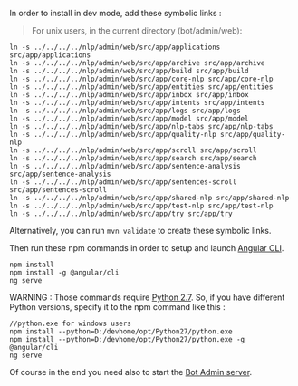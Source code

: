 In order to install in dev mode, add these symbolic links :

> For unix users, in the current directory (bot/admin/web):

```
ln -s ../../../../nlp/admin/web/src/app/applications src/app/applications
ln -s ../../../../nlp/admin/web/src/app/archive src/app/archive
ln -s ../../../../nlp/admin/web/src/app/build src/app/build
ln -s ../../../../nlp/admin/web/src/app/core-nlp src/app/core-nlp
ln -s ../../../../nlp/admin/web/src/app/entities src/app/entities
ln -s ../../../../nlp/admin/web/src/app/inbox src/app/inbox
ln -s ../../../../nlp/admin/web/src/app/intents src/app/intents
ln -s ../../../../nlp/admin/web/src/app/logs src/app/logs
ln -s ../../../../nlp/admin/web/src/app/model src/app/model
ln -s ../../../../nlp/admin/web/src/app/nlp-tabs src/app/nlp-tabs
ln -s ../../../../nlp/admin/web/src/app/quality-nlp src/app/quality-nlp
ln -s ../../../../nlp/admin/web/src/app/scroll src/app/scroll
ln -s ../../../../nlp/admin/web/src/app/search src/app/search
ln -s ../../../../nlp/admin/web/src/app/sentence-analysis src/app/sentence-analysis
ln -s ../../../../nlp/admin/web/src/app/sentences-scroll src/app/sentences-scroll
ln -s ../../../../nlp/admin/web/src/app/shared-nlp src/app/shared-nlp
ln -s ../../../../nlp/admin/web/src/app/test-nlp src/app/test-nlp
ln -s ../../../../nlp/admin/web/src/app/try src/app/try
```

Alternatively, you can run ```mvn validate``` to create these symbolic links.
 

Then run these npm commands in order to setup and launch [Angular CLI](https://cli.angular.io/).

```
npm install
npm install -g @angular/cli
ng serve
```

WARNING : Those commands require [Python 2.7](https://www.python.org/downloads/release/python-272/). So, if you have different Python versions, specify it to the npm command like this :
```
//python.exe for windows users
npm install --python=D:/devhome/opt/Python27/python.exe
npm install --python=D:/devhome/opt/Python27/python.exe -g @angular/cli
ng serve
```


Of course in the end you need also to start the [Bot Admin server](https://github.com/theopenconversationkit/tock/blob/master/.idea/runConfigurations/BotAdmin.xml).
